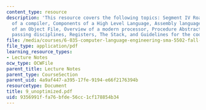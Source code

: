 ```yaml
---
content_type: resource
description: 'This resource covers the following topics: Segment IV Roadmap, Anatomy
  of a compiler, Components of a High Level Language, Assembly language, Composition
  of an Object File, Overview of a modern processor, Procedure Abstraction, Parameter
  passing disciplines, Registers, The Stack, and Guidelines for the code generator.'
file: /media/courses/6-035-computer-language-engineering-sma-5502-fall-2005/9356991ffa76bfde56cc1cf178854b34_9_unoptimized.pdf
file_type: application/pdf
learning_resource_types:
- Lecture Notes
ocw_type: OCWFile
parent_title: Lecture Notes
parent_type: CourseSection
parent_uid: 4a9af447-a395-17fe-9194-e66f2176394b
resourcetype: Document
title: 9_unoptimized.pdf
uid: 9356991f-fa76-bfde-56cc-1cf178854b34
---
```

